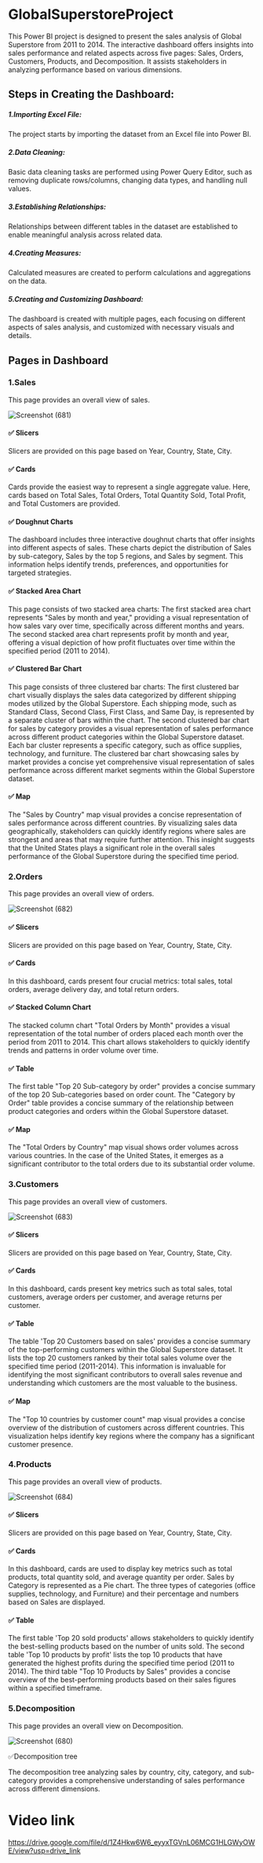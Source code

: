 # GlobalSuperstoreProject
This Power BI project is designed to present the sales analysis of Global Superstore from 2011 to 2014. The interactive dashboard offers insights into sales performance and related aspects across five pages: Sales, Orders, Customers, Products, and Decomposition. It assists stakeholders in analyzing performance based on various dimensions.

## Steps in Creating the Dashboard:
##### 1.Importing Excel File: 
The project starts by importing the dataset from an Excel file into Power BI.

##### 2.Data Cleaning:
Basic data cleaning tasks are performed using Power Query Editor, such as removing duplicate rows/columns, changing data types, and handling null values.

##### 3.Establishing Relationships:
Relationships between different tables in the dataset are established to enable meaningful analysis across related data.

##### 4.Creating Measures: 
Calculated measures are created to perform calculations and aggregations on the data.

##### 5.Creating and Customizing Dashboard:
The dashboard is created with multiple pages, each focusing on different aspects of sales analysis, and customized with necessary visuals and details.

## Pages in Dashboard
### 1.Sales
This page provides an overall view of sales.


![Screenshot (681)](https://github.com/archanakk010/GlobalSuperstoreProject/assets/132830280/8a1a58ac-d30c-4542-9a80-cc800bdb7699)

#### ✅ Slicers

Slicers are provided on this page based on Year, Country, State, City.


#### ✅ Cards

Cards provide the easiest way to represent a single aggregate value. Here, cards based on Total Sales, Total Orders, Total Quantity Sold, Total Profit, and Total Customers are provided.


#### ✅ Doughnut Charts

The dashboard includes three interactive doughnut charts that offer insights into different aspects of sales. These charts depict the distribution of Sales by sub-category, Sales by the top 5 regions, and Sales by segment. This information helps identify trends, preferences, and opportunities for targeted strategies.


#### ✅ Stacked Area Chart

This page consists of two stacked area charts:
The first stacked area chart represents "Sales by month and year," providing a visual representation of how sales vary over time, specifically across different months and years.
The second stacked area chart represents profit by month and year, offering a visual depiction of how profit fluctuates over time within the specified period (2011 to 2014).


#### ✅ Clustered Bar Chart

This page consists of three clustered bar charts:
The first clustered bar chart visually displays the sales data categorized by different shipping modes utilized by the Global Superstore. Each shipping mode, such as Standard Class, Second Class, First Class, and Same Day, is represented by a separate cluster of bars within the chart.
The second clustered bar chart for sales by category provides a visual representation of sales performance across different product categories within the Global Superstore dataset. Each bar cluster represents a specific category, such as office supplies, technology, and furniture.
The clustered bar chart showcasing sales by market provides a concise yet comprehensive visual representation of sales performance across different market segments within the Global Superstore dataset.


#### ✅ Map

The "Sales by Country" map visual provides a concise representation of sales performance across different countries. By visualizing sales data geographically, stakeholders can quickly identify regions where sales are strongest and areas that may require further attention. This insight suggests that the United States plays a significant role in the overall sales performance of the Global Superstore during the specified time period.

### 2.Orders
This page provides an overall view of orders.


![Screenshot (682)](https://github.com/archanakk010/GlobalSuperstoreProject/assets/132830280/a80a18cd-799e-4386-b3c4-79c11df05f75)


#### ✅ Slicers

Slicers are provided on this page based on Year, Country, State, City.


#### ✅ Cards

In this dashboard, cards present four crucial metrics: total sales, total orders, average delivery day, and total return orders.


#### ✅ Stacked Column Chart

The stacked column chart "Total Orders by Month" provides a visual representation of the total number of orders placed each month over the period from 2011 to 2014. This chart allows stakeholders to quickly identify trends and patterns in order volume over time.


#### ✅ Table

The first table "Top 20 Sub-category by order" provides a concise summary of the top 20 Sub-categories based on order count.
The "Category by Order" table provides a concise summary of the relationship between product categories and orders within the Global Superstore dataset.


####  ✅ Map

The "Total Orders by Country" map visual shows order volumes across various countries. In the case of the United States, it emerges as a significant contributor to the total orders due to its substantial order volume.

### 3.Customers
This page provides an overall view of customers.


![Screenshot (683)](https://github.com/archanakk010/GlobalSuperstoreProject/assets/132830280/a4c7c70a-9366-44cf-b592-dc1b85ebe8d1)

#### ✅ Slicers

Slicers are provided on this page based on Year, Country, State, City.


#### ✅ Cards

In this dashboard, cards present key metrics such as total sales, total customers, average orders per customer, and average returns per customer.


#### ✅ Table

The table 'Top 20 Customers based on sales' provides a concise summary of the top-performing customers within the Global Superstore dataset. It lists the top 20 customers ranked by their total sales volume over the specified time period (2011-2014). This information is invaluable for identifying the most significant contributors to overall sales revenue and understanding which customers are the most valuable to the business.


#### ✅ Map

The "Top 10 countries by customer count" map visual provides a concise overview of the distribution of customers across different countries. This visualization helps identify key regions where the company has a significant customer presence.


### 4.Products
This page provides an overall view of products.


![Screenshot (684)](https://github.com/archanakk010/GlobalSuperstoreProject/assets/132830280/6409bf2b-5746-465e-9c88-a6da3e442f71)

#### ✅ Slicers

Slicers are provided on this page based on Year, Country, State, City.

#### ✅ Cards

In this dashboard, cards are used to display key metrics such as total products, total quantity sold, and average quantity per order. Sales by Category is represented as a Pie chart. The three types of categories (office supplies, technology, and Furniture) and their percentage and numbers based on Sales are displayed.


#### ✅ Table

The first table 'Top 20 sold products' allows stakeholders to quickly identify the best-selling products based on the number of units sold.
The second table 'Top 10 products by profit' lists the top 10 products that have generated the highest profits during the specified time period (2011 to 2014).
The third table "Top 10 Products by Sales" provides a concise overview of the best-performing products based on their sales figures within a specified timeframe.

### 5.Decomposition
This page provides an overall view on  Decomposition.

![Screenshot (680)](https://github.com/archanakk010/GlobalSuperstoreProject/assets/132830280/4845040d-5166-46f2-8bcd-53652e29bacd)


✅Decomposition tree

The decomposition tree analyzing sales by country, city, category, and sub-category provides a comprehensive understanding of sales performance across different dimensions.
# Video link 
https://drive.google.com/file/d/1Z4Hkw6W6_eyyxTGVnL06MCG1HLGWyOWE/view?usp=drive_link
